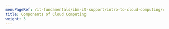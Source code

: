 ```yaml
---
menuPageRef: /it-fundamentals/ibm-it-support/intro-to-cloud-computing/components-of-cloud-computing
title: Components of Cloud Computing
weight: 3
---
```

